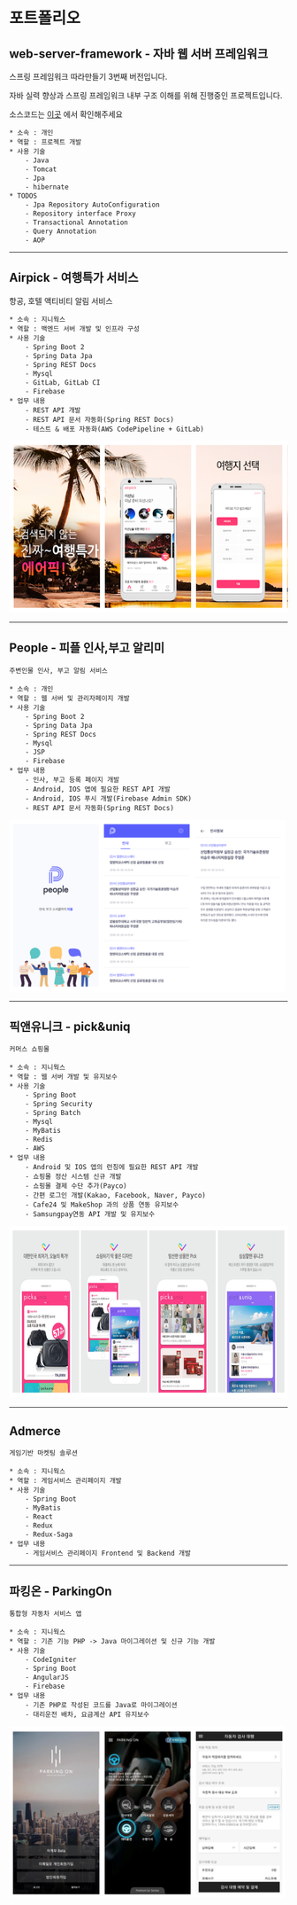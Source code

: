포트폴리오
===================

web-server-framework - 자바 웹 서버 프레임워크
---
    
스프링 프레임워크 따라만들기 3번째 버전입니다.

자바 실력 향상과 스프링 프레임워크 내부 구조 이해를 위해 진행중인 프로젝트입니다.

소스코드는 [이곳](https://github.com/KingCjy/web-server-framework/tree/v3) 에서 확인해주세요

    * 소속 : 개인
    * 역할 : 프로젝트 개발
    * 사용 기술
        - Java
        - Tomcat
        - Jpa
        - hibernate
    * TODOS
        - Jpa Repository AutoConfiguration
        - Repository interface Proxy
        - Transactional Annotation
        - Query Annotation
        - AOP
---

Airpick - 여행특가 서비스
---
항공, 호텔 액티비티 알림 서비스

    * 소속 : 지니웍스
    * 역할 : 백엔드 서버 개발 및 인프라 구성
    * 사용 기술
        - Spring Boot 2
        - Spring Data Jpa
        - Spring REST Docs
        - Mysql
        - GitLab, GitLab CI
        - Firebase
    * 업무 내용
        - REST API 개발
        - REST API 문서 자동화(Spring REST Docs)
        - 테스트 & 배포 자동화(AWS CodePipeline + GitLab)

        
<img src="https://github.com/KingCjy/resume/blob/master/images/airpick.PNG?raw=true" class="T75of lxGQyd" aria-hidden="true" height="310" alt="스크린샷 이미지" itemprop="image">

 ---
 
People - 피플 인사,부고 알리미
---
    주변인물 인사, 부고 알림 서비스
    
    * 소속 : 개인
    * 역할 : 웹 서버 및 관리자페이지 개발
    * 사용 기술
        - Spring Boot 2
        - Spring Data Jpa
        - Spring REST Docs
        - Mysql
        - JSP
        - Firebase
    * 업무 내용
        - 인사, 부고 등록 페이지 개발
        - Android, IOS 앱에 필요한 REST API 개발
        - Android, IOS 푸시 개발(Firebase Admin SDK)
        - REST API 문서 자동화(Spring REST Docs)
        
<img src="https://raw.githubusercontent.com/KingCjy/resume/master/images/people.png?token=ALRQL3d1vFaWq68_kVRSkbzrYbc3E3dyks5ccXMHwA%3D%3D" class="T75of lxGQyd" aria-hidden="true" height="310" alt="스크린샷 이미지" itemprop="image">

 ---
 
픽앤유니크 - pick&uniq
---
    커머스 쇼핑몰
    
    * 소속 : 지니웍스
    * 역할 : 웹 서버 개발 및 유지보수
    * 사용 기술 
        - Spring Boot
        - Spring Security
        - Spring Batch
        - Mysql
        - MyBatis
        - Redis
        - AWS
    * 업무 내용
        - Android 및 IOS 앱의 런칭에 필요한 REST API 개발
        - 쇼핑몰 정산 시스템 신규 개발
        - 쇼핑몰 결제 수단 추가(Payco)
        - 간편 로그인 개발(Kakao, Facebook, Naver, Payco)
        - Cafe24 및 MakeShop 과의 상품 연동 유지보수
        - Samsungpay연동 API 개발 및 유지보수
        
<img src="https://raw.githubusercontent.com/KingCjy/resume/master/images/picknuniq.png?token=ALRQL50N6mMuLlECSdGalE5TYAPC8DU4ks5ccXWMwA%3D%3D" class="T75of lxGQyd" aria-hidden="true" height="310" alt="스크린샷 이미지" itemprop="image">

 ---
 
Admerce
---
    게임기반 마켓팅 솔루션
    
    * 소속 : 지니웍스
    * 역할 : 게임서비스 관리페이지 개발
    * 사용 기술
        - Spring Boot
        - MyBatis
        - React
        - Redux
        - Redux-Saga
    * 업무 내용
        - 게임서비스 관리페이지 Frontend 및 Backend 개발

 ---
 
 
파킹온 - ParkingOn
---
    통합형 자동차 서비스 앱
    
    * 소속 : 지니웍스
    * 역할 : 기존 기능 PHP -> Java 마이그레이션 및 신규 기능 개발
    * 사용 기술
        - CodeIgniter
        - Spring Boot
        - AngularJS
        - Firebase
    * 업무 내용
        - 기존 PHP로 작성된 코드를 Java로 마이그레이션
        - 대리운전 배차, 요금계산 API 유지보수

<img src="https://raw.githubusercontent.com/KingCjy/resume/master/images/parkingon.png?token=ALRQL05cUL7D9_J5WyA0LKjesYbeXL7Uks5ccXXBwA%3D%3D" class="T75of lxGQyd" aria-hidden="true" height="310" alt="스크린샷 이미지" itemprop="image">

